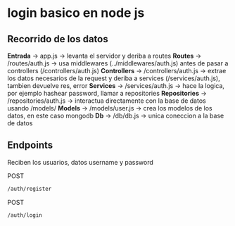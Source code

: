# login basico en node js

## Recorrido de los datos

**Entrada** -> app.js -> levanta el servidor y deriba a routes
**Routes** -> /routes/auth.js -> usa middlewares (../middlewares/auth.js) antes de pasar a controllers (/controllers/auth.js)
**Controllers** -> /controllers/auth.js -> extrae los datos necesarios de la request y deriba a services (/services/auth.js), tambien devuelve res, error
**Services** -> /services/auth.js -> hace la logica, por ejemplo hashear  password, llamar a repositories
**Repositories** -> /repositories/auth.js -> interactua directamente con la base de datos usando /models/
**Models** ->  /models/user.js -> crea los modelos de los datos, en este caso mongodb
**Db** -> /db/db.js -> unica coneccion a la base de datos

## Endpoints

Reciben los usuarios, datos username y password

POST

```bash
/auth/register
```

POST

```bash
/auth/login
```
